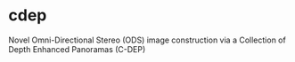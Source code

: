 # cdep
Novel Omni-Directional Stereo (ODS) image construction via a Collection of Depth Enhanced Panoramas (C-DEP)
